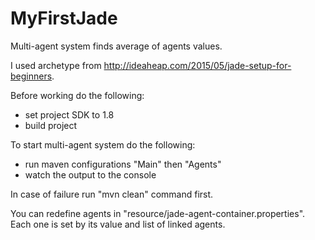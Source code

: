 # MyFirstJade

Multi-agent system finds average of agents values.

I used archetype from http://ideaheap.com/2015/05/jade-setup-for-beginners.

Before working do the following:
 - set project SDK to 1.8
 - build project
 
To start multi-agent system do the following:
 - run maven configurations "Main" then "Agents"
 - watch the output to the console

In case of failure run "mvn clean" command first.

You can redefine agents in "resource/jade-agent-container.properties".
Each one is set by its value and list of linked agents.
